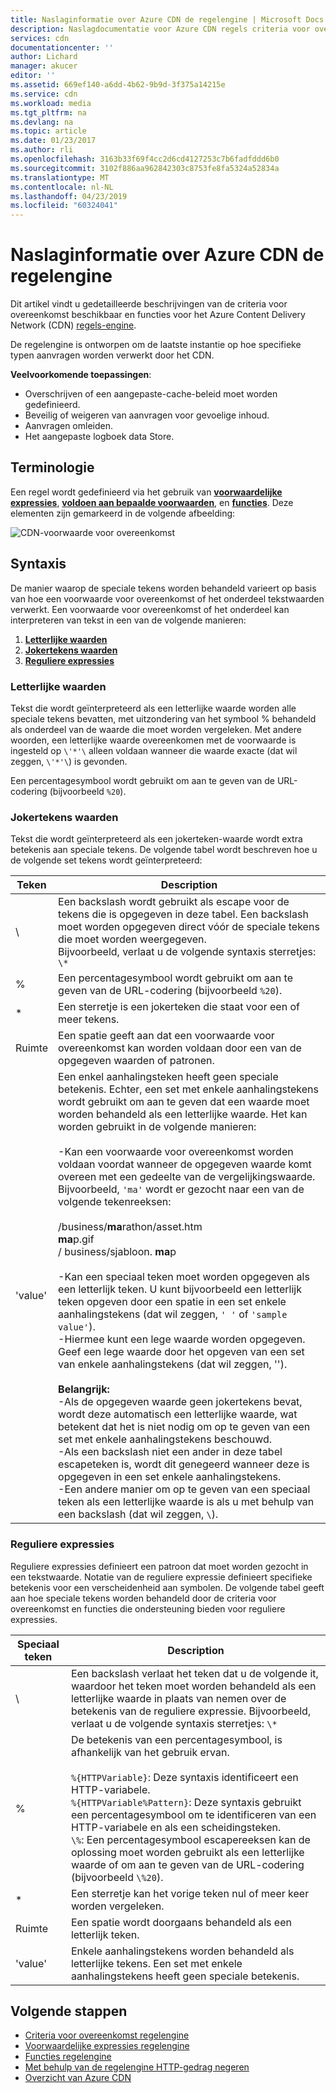 ```yaml
---
title: Naslaginformatie over Azure CDN de regelengine | Microsoft Docs
description: Naslagdocumentatie voor Azure CDN regels criteria voor overeenkomst regelengine en functies.
services: cdn
documentationcenter: ''
author: Lichard
manager: akucer
editor: ''
ms.assetid: 669ef140-a6dd-4b62-9b9d-3f375a14215e
ms.service: cdn
ms.workload: media
ms.tgt_pltfrm: na
ms.devlang: na
ms.topic: article
ms.date: 01/23/2017
ms.author: rli
ms.openlocfilehash: 3163b33f69f4cc2d6cd4127253c7b6fadfddd6b0
ms.sourcegitcommit: 3102f886aa962842303c8753fe8fa5324a52834a
ms.translationtype: MT
ms.contentlocale: nl-NL
ms.lasthandoff: 04/23/2019
ms.locfileid: "60324041"
---
```

# <a name="azure-cdn-rules-engine-reference"></a>Naslaginformatie over Azure CDN de regelengine
Dit artikel vindt u gedetailleerde beschrijvingen van de criteria voor overeenkomst beschikbaar en functies voor het Azure Content Delivery Network (CDN) [regels-engine](cdn-rules-engine.md).

De regelengine is ontworpen om de laatste instantie op hoe specifieke typen aanvragen worden verwerkt door het CDN.

**Veelvoorkomende toepassingen**:

- Overschrijven of een aangepaste-cache-beleid moet worden gedefinieerd.
- Beveilig of weigeren van aanvragen voor gevoelige inhoud.
- Aanvragen omleiden.
- Het aangepaste logboek data Store.

## <a name="terminology"></a>Terminologie
Een regel wordt gedefinieerd via het gebruik van [ **voorwaardelijke expressies**](cdn-rules-engine-reference-conditional-expressions.md), [ **voldoen aan bepaalde voorwaarden**](cdn-rules-engine-reference-match-conditions.md), en [ **functies**](cdn-rules-engine-reference-features.md). Deze elementen zijn gemarkeerd in de volgende afbeelding:

 ![CDN-voorwaarde voor overeenkomst](./media/cdn-rules-engine-reference/cdn-rules-engine-terminology.png)

## <a name="syntax"></a>Syntaxis

De manier waarop de speciale tekens worden behandeld varieert op basis van hoe een voorwaarde voor overeenkomst of het onderdeel tekstwaarden verwerkt. Een voorwaarde voor overeenkomst of het onderdeel kan interpreteren van tekst in een van de volgende manieren:

1. [**Letterlijke waarden**](#literal-values) 
2. [**Jokertekens waarden**](#wildcard-values)
3. [**Reguliere expressies**](#regular-expressions)

### <a name="literal-values"></a>Letterlijke waarden
Tekst die wordt geïnterpreteerd als een letterlijke waarde worden alle speciale tekens bevatten, met uitzondering van het symbool % behandeld als onderdeel van de waarde die moet worden vergeleken. Met andere woorden, een letterlijke waarde overeenkomen met de voorwaarde is ingesteld op `\'*'\` alleen voldaan wanneer die waarde exacte (dat wil zeggen, `\'*'\`) is gevonden.
 
Een percentagesymbool wordt gebruikt om aan te geven van de URL-codering (bijvoorbeeld `%20`).

### <a name="wildcard-values"></a>Jokertekens waarden
Tekst die wordt geïnterpreteerd als een jokerteken-waarde wordt extra betekenis aan speciale tekens. De volgende tabel wordt beschreven hoe u de volgende set tekens wordt geïnterpreteerd:

Teken | Description
----------|------------
\ | Een backslash wordt gebruikt als escape voor de tekens die is opgegeven in deze tabel. Een backslash moet worden opgegeven direct vóór de speciale tekens die moet worden weergegeven.<br/>Bijvoorbeeld, verlaat u de volgende syntaxis sterretjes: `\*`
% | Een percentagesymbool wordt gebruikt om aan te geven van de URL-codering (bijvoorbeeld `%20`).
\* | Een sterretje is een jokerteken die staat voor een of meer tekens.
Ruimte | Een spatie geeft aan dat een voorwaarde voor overeenkomst kan worden voldaan door een van de opgegeven waarden of patronen.
'value' | Een enkel aanhalingsteken heeft geen speciale betekenis. Echter, een set met enkele aanhalingstekens wordt gebruikt om aan te geven dat een waarde moet worden behandeld als een letterlijke waarde. Het kan worden gebruikt in de volgende manieren:<br><br/>-Kan een voorwaarde voor overeenkomst worden voldaan voordat wanneer de opgegeven waarde komt overeen met een gedeelte van de vergelijkingswaarde.  Bijvoorbeeld, `'ma'` wordt er gezocht naar een van de volgende tekenreeksen: <br/><br/>/business/**ma**rathon/asset.htm<br/>**ma**p.gif<br/>/ business/sjabloon. **ma**p<br /><br />-Kan een speciaal teken moet worden opgegeven als een letterlijk teken. U kunt bijvoorbeeld een letterlijk teken opgeven door een spatie in een set enkele aanhalingstekens (dat wil zeggen, `' '` of `'sample value'`).<br/>-Hiermee kunt een lege waarde worden opgegeven. Geef een lege waarde door het opgeven van een set van enkele aanhalingstekens (dat wil zeggen, '').<br /><br/>**Belangrijk:**<br/>-Als de opgegeven waarde geen jokertekens bevat, wordt deze automatisch een letterlijke waarde, wat betekent dat het is niet nodig om op te geven van een set met enkele aanhalingstekens beschouwd.<br/>-Als een backslash niet een ander in deze tabel escapeteken is, wordt dit genegeerd wanneer deze is opgegeven in een set enkele aanhalingstekens.<br/>-Een andere manier om op te geven van een speciaal teken als een letterlijke waarde is als u met behulp van een backslash (dat wil zeggen, `\`).

### <a name="regular-expressions"></a>Reguliere expressies

Reguliere expressies definieert een patroon dat moet worden gezocht in een tekstwaarde. Notatie van de reguliere expressie definieert specifieke betekenis voor een verscheidenheid aan symbolen. De volgende tabel geeft aan hoe speciale tekens worden behandeld door de criteria voor overeenkomst en functies die ondersteuning bieden voor reguliere expressies.

Speciaal teken | Description
------------------|------------
\ | Een backslash verlaat het teken dat u de volgende it, waardoor het teken moet worden behandeld als een letterlijke waarde in plaats van nemen over de betekenis van de reguliere expressie. Bijvoorbeeld, verlaat u de volgende syntaxis sterretjes: `\*`
% | De betekenis van een percentagesymbool, is afhankelijk van het gebruik ervan.<br/><br/> `%{HTTPVariable}`: Deze syntaxis identificeert een HTTP-variabele.<br/>`%{HTTPVariable%Pattern}`: Deze syntaxis gebruikt een percentagesymbool om te identificeren van een HTTP-variabele en als een scheidingsteken.<br />`\%`: Een percentagesymbool escapereeksen kan de oplossing moet worden gebruikt als een letterlijke waarde of om aan te geven van de URL-codering (bijvoorbeeld `\%20`).
\* | Een sterretje kan het vorige teken nul of meer keer worden vergeleken. 
Ruimte | Een spatie wordt doorgaans behandeld als een letterlijk teken. 
'value' | Enkele aanhalingstekens worden behandeld als letterlijke tekens. Een set met enkele aanhalingstekens heeft geen speciale betekenis.


## <a name="next-steps"></a>Volgende stappen
* [Criteria voor overeenkomst regelengine](cdn-rules-engine-reference-match-conditions.md)
* [Voorwaardelijke expressies regelengine](cdn-rules-engine-reference-conditional-expressions.md)
* [Functies regelengine](cdn-rules-engine-reference-features.md)
* [Met behulp van de regelengine HTTP-gedrag negeren](cdn-rules-engine.md)
* [Overzicht van Azure CDN](cdn-overview.md)
